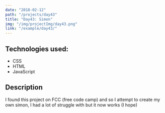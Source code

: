 ```yaml
---
date: "2018-02-12"
path: "/projects/day43"
title: "Day43: Simon"
img: "/img/projectImg/day43.png"
link: "/example/day43/"
---
```


## Technologies used:

- CSS
- HTML
- JavaScript

## Description

I found this project on FCC (free code camp) and so I attempt to create my own simon, I had a lot of struggle with but it now works (I hope)
